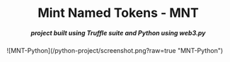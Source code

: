 <h1 align="center"> 
Mint Named Tokens - MNT
</h1>
<h5 align="center">
project built using Truffle suite and Python using web3.py
</h5>
![MNT-Python](/python-project/screenshot.png?raw=true "MNT-Python")
